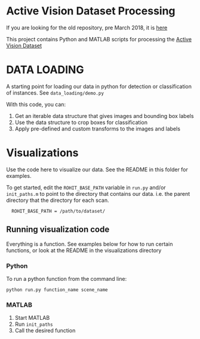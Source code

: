 # Active Vision Dataset Processing

If you are looking for the old repository, pre March 2018, it is [here](https://github.com/pammirato/active_vision_dataset_processing)

This project contains Python and MATLAB scripts for processing the
 [Active Vision Dataset](http://cs.unc.edu/~ammirato/active_vision_dataset_website/index.html)


# DATA LOADING
A starting point for loading our data in python for detection
or classification of instances. See `data_loading/demo.py`

With this code, you can:

1. Get an iterable data structure that gives images and bounding box labels
2. Use the data structure to crop boxes for classification
3. Apply pre-defined and custom transforms to the images and labels 


# Visualizations
Use the code here to visualize our data. See the README in this folder for examples.

To get started, edit the `ROHIT_BASE_PATH` variable in `run.py` and/or `init_paths.m`
to point to the directory that contains our data. i.e. the parent directory 
that the directory for each scan.

```
  ROHIT_BASE_PATH = /path/to/dataset/
```

## Running visualization code
Everything is a function. See examples below
for how to run certain functions, or look at the README
in the visualizations directory 
### Python
To run a python function from the command line:
  ```
  python run.py function_name scene_name
  ```

### MATLAB
1. Start MATLAB
2. Run `init_paths`
3. Call the desired function





 


